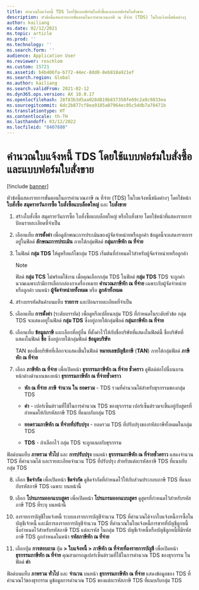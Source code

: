 ```yaml
---
title: คํานวณใบแจ้งหนี้ TDS โดยใช้แบบฟอร์มใบสั่งซื้อและแบบฟอร์มใบสั่งขาย
description: หัวข้อนี้แสดงรายการขั้นตอนในการคํานวณภาษี ณ ที่จ่าย (TDS) ในใบแจ้งหนี้ชนิดต่างๆ
author: kailiang
ms.date: 02/12/2021
ms.topic: article
ms.prod: ''
ms.technology: ''
ms.search.form: ''
audience: Application User
ms.reviewer: roschlom
ms.custom: 15721
ms.assetid: b4b406fa-b772-44ec-8dd8-8eb818a921ef
ms.search.region: Global
ms.author: kailiang
ms.search.validFrom: 2021-02-12
ms.dyn365.ops.version: AX 10.0.17
ms.openlocfilehash: 28f83b3d5aa028d819b837350fe69c2a9c9833ea
ms.sourcegitcommit: 6dc2b877cf8ea9185a07964ec05c5ddb7a78471b
ms.translationtype: HT
ms.contentlocale: th-TH
ms.lasthandoff: 03/12/2022
ms.locfileid: "8407880"
---
```

# <a name="calculate-tds-invoices-using-purchase-order-form-and-sales-order-form"></a>คํานวณใบแจ้งหนี้ TDS โดยใช้แบบฟอร์มใบสั่งซื้อและแบบฟอร์มใบสั่งขาย

[!include [banner](../includes/banner.md)]

หัวข้อนี้แสดงรายการขั้นตอนในการคํานวณภาษี ณ ที่จ่าย (TDS) ในใบแจ้งหนี้ชนิดต่างๆ โดยใช้หน้า **ใบสั่งซื้อ** **สมุดรายวันการซื้อ** **ใบสั่งซื้อแบบล็อตใหญ่** และ **ใบสั่งขาย**

1. สร้างใบสั่งซื้อ สมุดรายวันการซื้อ ใบสั่งซื้อแบบล็อตใหญ่ หรือใบสั่งขาย โดยใช้หน้าที่แสดงรายการ ป้อนรายละเอียดที่จำเป็น

2. เลือกแท็บ **การตั้งค่า** เพื่อดูลักษณะการประเมินของผู้จัดจำหน่ายหรือลูกค้า ข้อมูลนี้จะแสดงรายการอยู่ในฟิลด์ **ลักษณะการประเมิน** ภายใต้กลุ่มฟิลด์ **กลุ่มภาษีหัก ณ ที่จ่าย**

3. ในฟิลด์ **กลุ่ม TDS** ให้ดูหรือแก้ไขกลุ่ม TDS เริ่มต้นที่กําหนดไว้สำหรับผู้จัดจำหน่ายหรือลูกค้า

   > [!NOTE]
   > ฟิลด์ **กลุ่ม TCS** ไม่พร้อมใช้งาน เมื่อคุณเลือกกลุ่ม TDS ในฟิลด์ **กลุ่ม TDS** TDS จะถูกคํานวณเฉพาะถ้ามีการเลือกกล่องกาเครื่องหมาย **คํานวณภาษีหัก ณ ที่จ่าย** เฉพาะกับผู้จัดจำหน่ายหรือลูกค้า บนหน้า **ผู้จัดจำหน่ายทั้งหมด** หรือ **ลูกค้าทั้งหมด**  

4. สร้างบรรทัดสินค้าบนแท็บ **รายการ** และป้อนรายละเอียดที่จำเป็น

5. เลือกแท็บ **การตั้งค่า** (ระดับบรรทัด) เพื่อดูหรือเปลี่ยนกลุ่ม TDS ที่กําหนดในระดับหัวข้อ กลุ่ม TDS จะแสดงอยู่ในฟิลด์ **กลุ่ม TDS** ซึ่งอยู่ภายใต้กลุ่มฟิลด์ **กลุ่มภาษีหัก ณ ที่จ่าย**

6. เลือกแท็บ **ข้อมูลภาษี** และเลือกที่อยู่อื่น ที่ตั้งค่าไว้ให้กับชื่อบริษัทที่แสดงในฟิลด์นี้ ชื่อบริษัทที่แสดงในฟิลด์ **ชื่อ** ซึ่งอยู่ภายใต้กลุ่มฟิลด์ **ข้อมูลบริษัท** 

   TAN ของชื่อบริษัทที่เลือกจะแสดงขึ้นในฟิลด์ **หมายเลขบัญชีภาษี** (**TAN**) ภายใต้กลุ่มฟิลด์ **ภาษีหัก ณ ที่จ่าย** 

7. เลือก **ภาษีหัก ณ ที่จ่าย** เพื่อเปิดหน้า **ธุรกรรมภาษีหัก ณ ที่จ่าย ชั่วคราว** ดูฟิลด์ต่อไปนี้บนบานหน้าต่างด้านบนของหน้า **ธุรกรรมภาษีหัก ณ ที่จ่ายชั่วคราว**

   - **หัก ณ ที่จ่าย** **ภาษี** **จำนวน** **ใน** **ยอดรวม** - TDS รวมที่คํานวณได้สำหรับธุรกรรมของกลุ่ม TDS

   - **ค่า** - เปอร์เซ็นต์รวมที่ใช้ในการคํานวณ TDS ของธุรกรรม เปอร์เซ็นต์รวมจะขึ้นอยู่กับสูตรที่กําหนดให้กับรหัสภาษี TDS ที่แนบกับกลุ่ม TDS

   - **ยอดรวมภาษีหัก ณ ที่จ่ายที่ปรับปรุง** - ยอดรวม TDS ที่ปรับปรุงของรหัสภาษีทั้งหมดในกลุ่ม TDS

   - **TDS** - ถ้าเลือกไว้ กลุ่ม TDS จะถูกแนบกับธุรกรรม

ฟิลด์บนแท็บ **ภาพรวม** **ทั่วไป** และ **การปรับปรุง** บนหน้า **ธุรกรรมภาษีหัก ณ ที่จ่ายชั่วคราว** แสดงจำนวน TDS ที่คํานวณได้ และรายละเอียดจำนวน TDS ที่ปรับปรุง สำหรับแต่ละรหัสภาษี TDS ที่แนบกับกลุ่ม TDS

8. เลือก **ขีดจำกัด** เพื่อเปิดหน้า **ขีดจำกัด** ดูขีดจํากัดที่กําหนดไว้ให้กับส่วนประกอบภาษี TDS ที่แนบกับรหัสภาษี TDS เฉพาะ บนหน้านี้

9. เลือก **โปรแกรมออกแบบสูตร** เพื่อเปิดหน้า **โปรแกรมออกแบบสูตร** ดูสูตรที่กําหนดไว้สำหรับรหัสภาษี TDS ที่ระบุ บนหน้านี้ 

10. ลงรายการบัญชีใบแจ้งหนี้  ระบบลงรายการบัญชีจำนวน TDS ที่คํานวณได้จากใบแจ้งหนี้การซื้อในบัญชีเจ้าหนี้ และมีการลงรายการบัญชีจำนวน TDS ที่คํานวณในใบแจ้งหนี้การขายที่บัญชีลูกหนี้ ซึ่งกําหนดไว้สำหรับรหัสภาษี TDS แต่ละรหัส ในกลุ่ม TDS บัญชีเจ้าหนี้หรือบัญชีลูกหนี้ที่มีรหัสภาษี TDS ถูกกําหนดในหน้า **รหัสภาษีหัก ณ ที่จ่าย**

11. เลือกปุ่ม **การสอบถาม** ปุ่ม **> ใบแจ้งหนี้ > ภาษีหัก ณ ที่จ่ายที่ลงรายการบัญชี** เพื่อเปิดหน้า **ธุรกรรมภาษีหัก ณ ที่จ่าย** คุณสามารถดูเปอร์เซ็นต์รวมที่ใช้ในการคํานวณ TDS ของธุรกรรม ในฟิลด์ **ค่า**

ฟิลด์บนแท็บ **ภาพรวม** **ทั่วไป** และ **จำนวน** บนหน้า  **ธุรกรรมภาษีหัก ณ ที่จ่าย** แสดงข้อมูลของ TDS ที่คํานวณไว้ของธุรกรรม ดูข้อมูลการคํานวณ TDS ของแต่ละรหัสภาษี TDS ที่แนบกับกลุ่ม TDS
